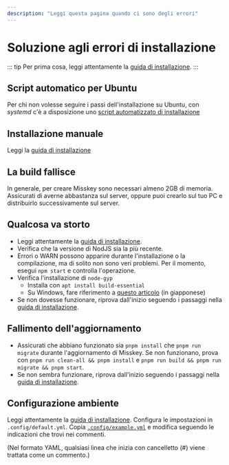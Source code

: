 ```yaml
---
description: "Leggi questa pagina quando ci sono degli errori"
---
```


# Soluzione agli errori di installazione

::: tip
Per prima cosa, leggi attentamente la [guida di installazione](../install/manual.html).
:::

## Script automatico per Ubuntu

Per chi non volesse seguire i passi dell'installazione su Ubuntu, con _systemd_ c'è a disposizione uno [script automatizzato di installazione](https://github.com/joinmisskey/bash-install/blob/main/README.en.md)

## Installazione manuale

Leggi la [guida di installazione](../install/manual.html)

## La build fallisce

In generale, per creare Misskey sono necessari almeno 2GB di memoria. Assicurati di averne abbastanza sul server, oppure puoi crearlo sul tuo PC e distribuirlo successivamente sul server.

## Qualcosa va storto

- Leggi attentamente la [guida di installazione](../install/manual.html).
- Verifica che la versione di NodJS sia la più recente.
- Errori o WARN possono apparire durante l'installazione o la compilazione, ma di solito non sono veri problemi. Per il momento, esegui `npm start` e controlla l'operazione.
- Verifica l'installazione di `node-gyp`
  - Installa con `apt install build-essential`
  - Su Windows, fare riferimento a [questo articolo](https://qiita.com/AkihiroTakamura/items/25ba516f8ec624e66ee7) (in giapponese)
- Se non dovesse funzionare, riprova dall'inizio seguendo i passaggi nella [guida di installazione](../install/manual.html).

## Fallimento dell'aggiornamento

- Assicurati che abbiano funzionato sia `pnpm install` che `pnpm run migrate` durante l'aggiornamento di Misskey. Se non funzionano, prova con `pnpm run clean-all && pnpm install` e `pnpm run build && pnpm run migrate && pnpm start`.
- Se non sembra funzionare, riprova dall'inizio seguendo i passaggi nella [guida di installazione](../install/manual.html).

## Configurazione ambiente

Leggi attentamente la [guida di installazione](../install/manual.html).
Configura le impostazioni in `.config/default.yml`.
Copia [`.config/example.yml`](https://github.com/misskey-dev/misskey/blob/develop/.config/example.yml) e modifica seguendo le indicazioni che trovi nei commenti.

(Nel formato YAML, qualsiasi linea che inizia con cancelletto (#) viene trattata come un commento.)
